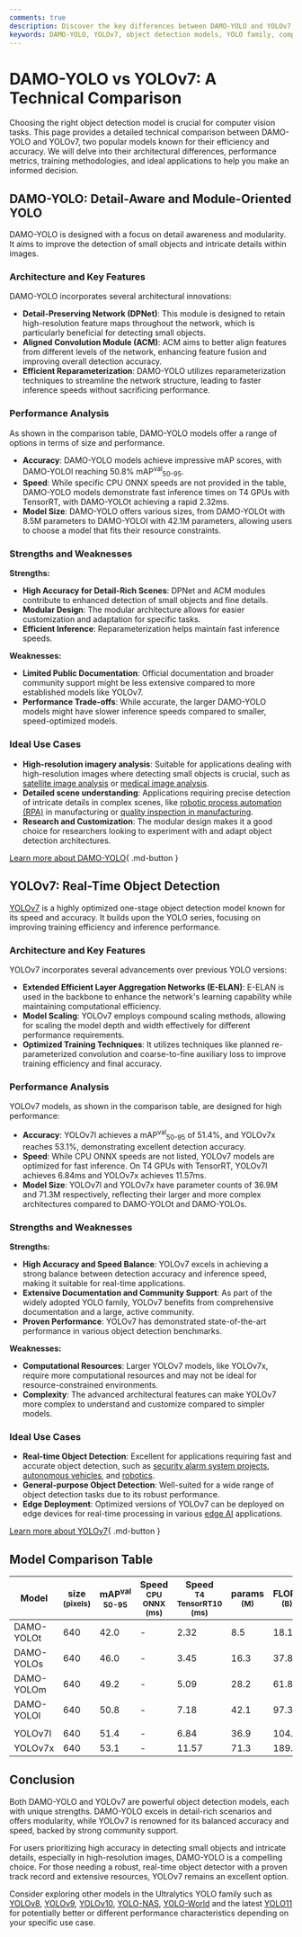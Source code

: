 ```yaml
---
comments: true
description: Discover the key differences between DAMO-YOLO and YOLOv7, comparing accuracy, speed, architecture, and performance for optimal object detection.
keywords: DAMO-YOLO, YOLOv7, object detection models, YOLO family, computer vision, model comparison, real-time detection, deep learning, Ultralytics
---
```


# DAMO-YOLO vs YOLOv7: A Technical Comparison

Choosing the right object detection model is crucial for computer vision tasks. This page provides a detailed technical comparison between DAMO-YOLO and YOLOv7, two popular models known for their efficiency and accuracy. We will delve into their architectural differences, performance metrics, training methodologies, and ideal applications to help you make an informed decision.

<script async src="https://cdn.jsdelivr.net/npm/chart.js@latest/dist/chart.min.js"></script>
<script defer src="../../javascript/benchmark.js"></script>

<canvas id="modelComparisonChart" width="1024" height="400" active-models='["DAMO-YOLO", "YOLOv7"]'></canvas>

## DAMO-YOLO: Detail-Aware and Module-Oriented YOLO

DAMO-YOLO is designed with a focus on detail awareness and modularity. It aims to improve the detection of small objects and intricate details within images.

### Architecture and Key Features

DAMO-YOLO incorporates several architectural innovations:

- **Detail-Preserving Network (DPNet)**: This module is designed to retain high-resolution feature maps throughout the network, which is particularly beneficial for detecting small objects.
- **Aligned Convolution Module (ACM)**: ACM aims to better align features from different levels of the network, enhancing feature fusion and improving overall detection accuracy.
- **Efficient Reparameterization**: DAMO-YOLO utilizes reparameterization techniques to streamline the network structure, leading to faster inference speeds without sacrificing performance.

### Performance Analysis

As shown in the comparison table, DAMO-YOLO models offer a range of options in terms of size and performance.

- **Accuracy**: DAMO-YOLO models achieve impressive mAP scores, with DAMO-YOLOl reaching 50.8% mAP<sup>val</sup><sub>50-95</sub>.
- **Speed**: While specific CPU ONNX speeds are not provided in the table, DAMO-YOLO models demonstrate fast inference times on T4 GPUs with TensorRT, with DAMO-YOLOt achieving a rapid 2.32ms.
- **Model Size**: DAMO-YOLO offers various sizes, from DAMO-YOLOt with 8.5M parameters to DAMO-YOLOl with 42.1M parameters, allowing users to choose a model that fits their resource constraints.

### Strengths and Weaknesses

**Strengths:**

- **High Accuracy for Detail-Rich Scenes**: DPNet and ACM modules contribute to enhanced detection of small objects and fine details.
- **Modular Design**: The modular architecture allows for easier customization and adaptation for specific tasks.
- **Efficient Inference**: Reparameterization helps maintain fast inference speeds.

**Weaknesses:**

- **Limited Public Documentation**: Official documentation and broader community support might be less extensive compared to more established models like YOLOv7.
- **Performance Trade-offs**: While accurate, the larger DAMO-YOLO models might have slower inference speeds compared to smaller, speed-optimized models.

### Ideal Use Cases

- **High-resolution imagery analysis**: Suitable for applications dealing with high-resolution images where detecting small objects is crucial, such as [satellite image analysis](https://www.ultralytics.com/blog/using-computer-vision-to-analyse-satellite-imagery) or [medical image analysis](https://www.ultralytics.com/glossary/medical-image-analysis).
- **Detailed scene understanding**: Applications requiring precise detection of intricate details in complex scenes, like [robotic process automation (RPA)](https://www.ultralytics.com/glossary/robotic-process-automation-rpa) in manufacturing or [quality inspection in manufacturing](https://www.ultralytics.com/blog/quality-inspection-in-manufacturing-traditional-vs-deep-learning-methods).
- **Research and Customization**: The modular design makes it a good choice for researchers looking to experiment with and adapt object detection architectures.

[Learn more about DAMO-YOLO](https://github.com/tinyvision/DAMO-YOLO){ .md-button }

## YOLOv7: Real-Time Object Detection

[YOLOv7](https://docs.ultralytics.com/models/yolov7/) is a highly optimized one-stage object detection model known for its speed and accuracy. It builds upon the YOLO series, focusing on improving training efficiency and inference performance.

### Architecture and Key Features

YOLOv7 incorporates several advancements over previous YOLO versions:

- **Extended Efficient Layer Aggregation Networks (E-ELAN)**: E-ELAN is used in the backbone to enhance the network's learning capability while maintaining computational efficiency.
- **Model Scaling**: YOLOv7 employs compound scaling methods, allowing for scaling the model depth and width effectively for different performance requirements.
- **Optimized Training Techniques**: It utilizes techniques like planned re-parameterized convolution and coarse-to-fine auxiliary loss to improve training efficiency and final accuracy.

### Performance Analysis

YOLOv7 models, as shown in the comparison table, are designed for high performance:

- **Accuracy**: YOLOv7l achieves a mAP<sup>val</sup><sub>50-95</sub> of 51.4%, and YOLOv7x reaches 53.1%, demonstrating excellent detection accuracy.
- **Speed**: While CPU ONNX speeds are not listed, YOLOv7 models are optimized for fast inference. On T4 GPUs with TensorRT, YOLOv7l achieves 6.84ms and YOLOv7x achieves 11.57ms.
- **Model Size**: YOLOv7l and YOLOv7x have parameter counts of 36.9M and 71.3M respectively, reflecting their larger and more complex architectures compared to DAMO-YOLOt and DAMO-YOLOs.

### Strengths and Weaknesses

**Strengths:**

- **High Accuracy and Speed Balance**: YOLOv7 excels in achieving a strong balance between detection accuracy and inference speed, making it suitable for real-time applications.
- **Extensive Documentation and Community Support**: As part of the widely adopted YOLO family, YOLOv7 benefits from comprehensive documentation and a large, active community.
- **Proven Performance**: YOLOv7 has demonstrated state-of-the-art performance in various object detection benchmarks.

**Weaknesses:**

- **Computational Resources**: Larger YOLOv7 models, like YOLOv7x, require more computational resources and may not be ideal for resource-constrained environments.
- **Complexity**: The advanced architectural features can make YOLOv7 more complex to understand and customize compared to simpler models.

### Ideal Use Cases

- **Real-time Object Detection**: Excellent for applications requiring fast and accurate object detection, such as [security alarm system projects](https://www.ultralytics.com/blog/security-alarm-system-projects-with-ultralytics-yolov8), [autonomous vehicles](https://www.ultralytics.com/solutions/ai-in-self-driving), and [robotics](https://www.ultralytics.com/glossary/robotics).
- **General-purpose Object Detection**: Well-suited for a wide range of object detection tasks due to its robust performance.
- **Edge Deployment**: Optimized versions of YOLOv7 can be deployed on edge devices for real-time processing in various [edge AI](https://www.ultralytics.com/glossary/edge-ai) applications.

[Learn more about YOLOv7](https://docs.ultralytics.com/models/yolov7/){ .md-button }

## Model Comparison Table

| Model      | size<br><sup>(pixels) | mAP<sup>val<br>50-95 | Speed<br><sup>CPU ONNX<br>(ms) | Speed<br><sup>T4 TensorRT10<br>(ms) | params<br><sup>(M) | FLOPs<br><sup>(B) |
| ---------- | --------------------- | -------------------- | ------------------------------ | ----------------------------------- | ------------------ | ----------------- |
| DAMO-YOLOt | 640                   | 42.0                 | -                              | 2.32                                | 8.5                | 18.1              |
| DAMO-YOLOs | 640                   | 46.0                 | -                              | 3.45                                | 16.3               | 37.8              |
| DAMO-YOLOm | 640                   | 49.2                 | -                              | 5.09                                | 28.2               | 61.8              |
| DAMO-YOLOl | 640                   | 50.8                 | -                              | 7.18                                | 42.1               | 97.3              |
|            |                       |                      |                                |                                     |                    |                   |
| YOLOv7l    | 640                   | 51.4                 | -                              | 6.84                                | 36.9               | 104.7             |
| YOLOv7x    | 640                   | 53.1                 | -                              | 11.57                               | 71.3               | 189.9             |

## Conclusion

Both DAMO-YOLO and YOLOv7 are powerful object detection models, each with unique strengths. DAMO-YOLO excels in detail-rich scenarios and offers modularity, while YOLOv7 is renowned for its balanced accuracy and speed, backed by strong community support.

For users prioritizing high accuracy in detecting small objects and intricate details, especially in high-resolution images, DAMO-YOLO is a compelling choice. For those needing a robust, real-time object detector with a proven track record and extensive resources, YOLOv7 remains an excellent option.

Consider exploring other models in the Ultralytics YOLO family such as [YOLOv8](https://www.ultralytics.com/yolo), [YOLOv9](https://docs.ultralytics.com/models/yolov9/), [YOLOv10](https://docs.ultralytics.com/models/yolov10/), [YOLO-NAS](https://docs.ultralytics.com/models/yolo-nas/), [YOLO-World](https://docs.ultralytics.com/models/yolo-world/) and the latest [YOLO11](https://docs.ultralytics.com/models/yolo11/) for potentially better or different performance characteristics depending on your specific use case.
